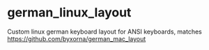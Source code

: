 german_linux_layout
===================

Custom linux german keyboard layout for ANSI keyboards, matches https://github.com/byxorna/german_mac_layout
